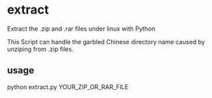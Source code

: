 # extract
Extract the .zip and .rar files under linux with Python

This Script can handle the garbled Chinese directory name caused by unziping from .zip files. 

## usage

python extract.py YOUR_ZIP_OR_RAR_FILE

